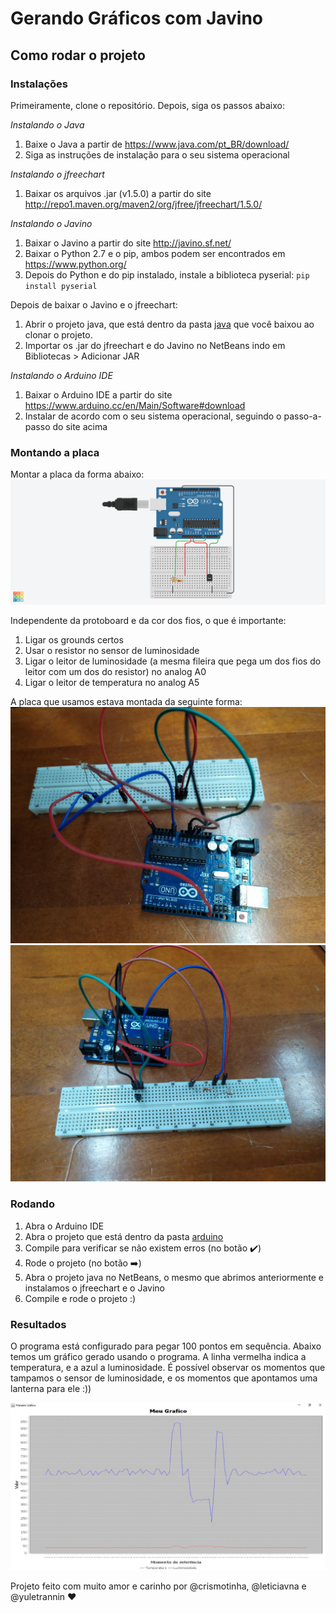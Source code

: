 # Gerando Gráficos com Javino

## Como rodar o projeto

### Instalações

Primeiramente, clone o repositório. Depois, siga os passos abaixo:

*Instalando o Java*
1. Baixe o Java a partir de https://www.java.com/pt_BR/download/
2. Siga as instruções de instalação para o seu sistema operacional

*Instalando o jfreechart*

1. Baixar os arquivos .jar (v1.5.0) a partir do site http://repo1.maven.org/maven2/org/jfree/jfreechart/1.5.0/

*Instalando o Javino*

1. Baixar o Javino a partir do site http://javino.sf.net/
2. Baixar o Python 2.7 e o pip, ambos podem ser encontrados em https://www.python.org/
3. Depois do Python e do pip instalado, instale a biblioteca pyserial:
`pip install pyserial`

Depois de baixar o Javino e o jfreechart:
1. Abrir o projeto java, que está dentro da pasta [java](https://github.com/crismotinha/javino-with-charts/tree/master/java) que você baixou ao clonar o projeto.
2. Importar os .jar do jfreechart e do Javino no NetBeans indo em Bibliotecas > Adicionar JAR

*Instalando o Arduino IDE*

1. Baixar o Arduino IDE a partir do site https://www.arduino.cc/en/Main/Software#download 
2. Instalar de acordo com o seu sistema operacional, seguindo o passo-a-passo do site acima

### Montando a placa

Montar a placa da forma abaixo:
![Imagem da placa montada](./imagens/javino-with-charts-arduino.png)

Independente da protoboard e da cor dos fios, o que é importante:
1. Ligar os grounds certos
2. Usar o resistor no sensor de luminosidade
3. Ligar o leitor de luminosidade (a mesma fileira que pega um dos fios do leitor com um dos do resistor) no analog A0
4. Ligar o leitor de temperatura no analog A5

A placa que usamos estava montada da seguinte forma:
![Imagem da placa montada](./imagens/arduino1.jpg)
![Imagem da placa montada](./imagens/arduino2.jpg)

### Rodando

1. Abra o Arduino IDE
2. Abra o projeto que está dentro da pasta [arduino](https://github.com/crismotinha/javino-with-charts/tree/master/arduino/javino_trabalho)
3. Compile para verificar se não existem erros (no botão :heavy_check_mark:)
4. Rode o projeto (no botão :arrow_right:)
5. Abra o projeto java no NetBeans, o mesmo que abrimos anteriormente e instalamos o jfreechart e o Javino
6. Compile e rode o projeto :)

### Resultados

O programa está configurado para pegar 100 pontos em sequência. Abaixo temos um gráfico gerado usando o programa. A linha vermelha indica a temperatura, e a azul a luminosidade. É possível observar os momentos que tampamos o sensor de luminosidade, e os momentos que apontamos uma lanterna para ele :))

![Grafico gerado](./imagens/grafico.jpg)

Projeto feito com muito amor e carinho por @crismotinha, @leticiavna e @yuletrannin :hearts:
